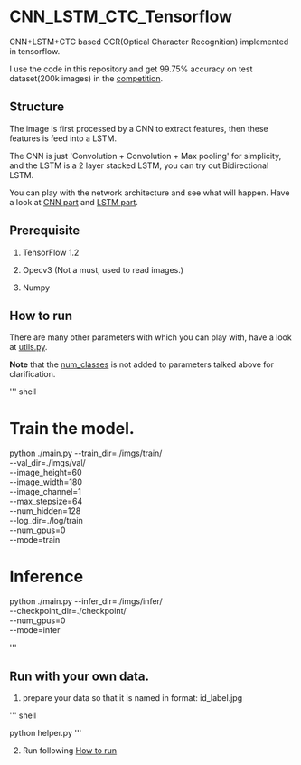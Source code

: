 # CNN_LSTM_CTC_Tensorflow

CNN+LSTM+CTC based OCR(Optical Character Recognition) implemented in tensorflow. 

I use the code in this repository and get 99.75% accuracy on test dataset(200k images) in the [competition](http://meizu.baiducloud.top).


## Structure

The image is first processed by a CNN to extract features, then these features is feed into a LSTM.

The CNN is just 'Convolution + Convolution + Max pooling' for simplicity, and the LSTM is a 2 layer stacked LSTM, you can try out Bidirectional LSTM.

You can play with the network architecture and see what will happen. Have a look at [CNN part](https://github.com/watsonyanghx/CNN_LSTM_CTC_Tensorflow/blob/master/cnn_lstm_otc_ocr.py#L32) and [LSTM part](https://github.com/watsonyanghx/CNN_LSTM_CTC_Tensorflow/blob/master/cnn_lstm_otc_ocr.py#L57).


## Prerequisite

1. TensorFlow 1.2

2. Opecv3 (Not a must, used to read images.)

3. Numpy


## How to run

There are many other parameters with which you can play with, have a look at [utils.py](https://github.com/watsonyanghx/CNN_LSTM_CTC_Tensorflow/blob/master/utils.py#L11).

**Note** that the [num_classes](https://github.com/watsonyanghx/CNN_LSTM_CTC_Tensorflow/blob/master/utils.py#L6) is not added to parameters talked above for clarification.


''' shell
# Train the model.
python ./main.py --train_dir=./imgs/train/ \
                 --val_dir=./imgs/val/ \
                 --image_height=60 \
                 --image_width=180 \
                 --image_channel=1 \
                 --max_stepsize=64 \
                 --num_hidden=128 \
                 --log_dir=./log/train \
                 --num_gpus=0 \
                 --mode=train

# Inference
python ./main.py --infer_dir=./imgs/infer/ \
                 --checkpoint_dir=./checkpoint/ \
                 --num_gpus=0 \
                 --mode=infer

'''


## Run with your own data.

1. prepare your data so that it is named in format: id_label.jpg

''' shell

python helper.py
'''

2. Run following [How to run](https://github.com/watsonyanghx/CNN_LSTM_CTC_Tensorflow/edit/master/README.md#24)

